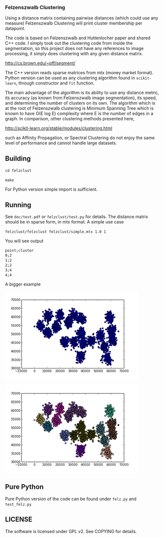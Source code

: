 ### Felzenszwalb Clustering

Using a distance matrix containing pairwise distances (which could use
any measure) Felzenszwalb Clustering will print cluster membership per
datapoint. 

The code is based on Felzenszwalb and Huttenlocher paper and shared
C++ code. I simply took out the clustering code from inside the
segmentation, so this project does not have any references to image
processing, it simply does clustering with any given distance matrix.

http://cs.brown.edu/~pff/segment/

The C++ version reads sparse matrices from mtx (money market
format). Python version can be used as any clustering algorithm found
in `scikit-learn`, through constructor and `fit` function.

The main advantage of the algorithm is its ability to use any distance
metric, its accuracy (as known from Felzenszwalb image segmentation),
its speed, and determining the number of clusters on its own. The
algorithm which is at the root of Felzenszwalb clustering is Minimum
Spanning Tree which is known to have O(E log E) complexity where E is
the number of edges in a graph. In comparison, other clustering
methods presented here,

http://scikit-learn.org/stable/modules/clustering.html

such as Affinity Propagation, or Spectral Clustering do not enjoy the
same level of performance and cannot handle large datasets.


## Building

`cd felzclust`

`make`

For Python version simple import is sufficient.

## Running

See `doc/test.pdf` or `felzclust/test.py` for details. The distance
matrix should be in sparse form, in mtx format. A simple use case

`felzclust/felzclust felzclust/simple.mtx 1.0 1`

You will see output

```
point;cluster
0;2
1;2
2;2
3;4
4;4
```

A bigger example

![](./doc/test_02.png)

![](./doc/test_01.png)

## Pure Python

Pure Python version of the code can be found under `felz.py` and `test_felz.py`

## LICENSE

The software is licensed under GPL v2. See COPYING for details.
